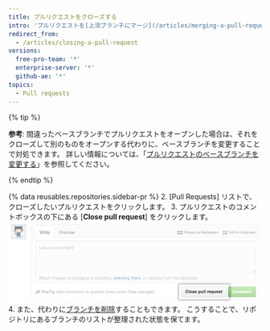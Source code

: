 ```yaml
---
title: プルリクエストをクローズする
intro: 'プルリクエストを[上流ブランチにマージ](/articles/merging-a-pull-request) せずに*クローズ*できます。 これは、ブランチで提案された変更が必要でなくなったり、他のブランチで別の解決方法が提案されたりした場合に役立ちます。'
redirect_from:
  - /articles/closing-a-pull-request
versions:
  free-pro-team: '*'
  enterprise-server: '*'
  github-ae: '*'
topics:
  - Pull requests
---
```


{% tip %}

**参考**: 間違ったベースブランチでプルリクエストをオープンした場合は、それをクローズして別のものをオープンする代わりに、ベースブランチを変更することで対処できます。 詳しい情報については、「[プルリクエストのベースブランチを変更する](/articles/changing-the-base-branch-of-a-pull-request)」を参照してください。

{% endtip %}

{% data reusables.repositories.sidebar-pr %}
2. [Pull Requests] リストで、クローズしたいプルリクエストをクリックします。
3. プルリクエストのコメントボックスの下にある [**Close pull request**] をクリックします。 ![[Close Pull Request] ボタン](/assets/images/help/pull_requests/pullrequest-closebutton.png)
4. また、代わりに[ブランチを削除](/articles/deleting-unused-branches)することもできます。 こうすることで、リポジトリにあるブランチのリストが整理された状態を保てます。
